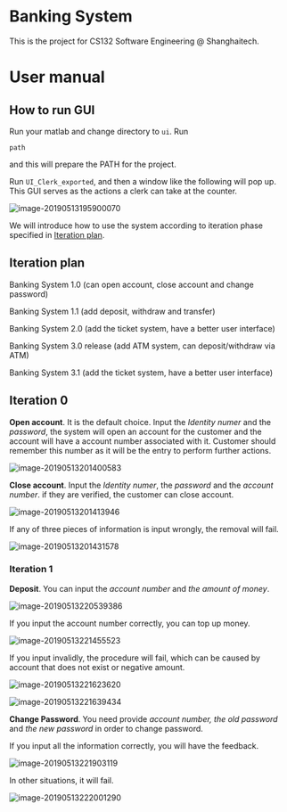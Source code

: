 # Banking System 

This is the project for CS132 Software Engineering @ Shanghaitech.



# User manual

## How to run GUI

Run your matlab and change directory to `ui`. Run

```
path
```

and this will prepare the PATH for the project.

Run `UI_Clerk_exported`, and then a window like the following will pop up. This GUI serves as the actions a clerk can take at the counter.

![image-20190513195900070](assets/image-20190513195900070.png)

We will introduce how to use the system according to iteration phase specified in [Iteration plan](#iteration-plan).


## Iteration plan

Banking System 1.0 (can open account, close account and change password)

Banking System 1.1 (add deposit, withdraw and transfer)

Banking System 2.0 (add the ticket system, have a better user interface)

Banking System 3.0 release (add ATM system, can deposit/withdraw via ATM)


Banking System 3.1 (add the ticket system, have a better user interface)


## Iteration 0

**Open account**. It is the default choice. Input the *Identity numer* and the *password*, the system will open an account for the customer and the account will have a account number associated with it. Customer should remember this number as it will be the entry to perform further actions.

![image-20190513201400583](assets/image-20190513201400583.png)

**Close account**. Input the *Identity numer*, the *password* and the *account number*. if they are verified, the customer can close account.

![image-20190513201413946](assets/image-20190513201413946.png)

If any of three pieces of information is input wrongly, the removal will fail.

![image-20190513201431578](assets/image-20190513201431578.png)



### Iteration 1

**Deposit**. You can input the *account number* and *the amount of money*.

![image-20190513220539386](assets/image-20190513220539386.png)

If you input the account number correctly, you can top up money.

![image-20190513221455523](assets/image-20190513221455523.png)

If you input invalidly, the procedure will fail, which can be caused by account that does not exist or negative amount.

![image-20190513221623620](assets/image-20190513221623620.png)

![image-20190513221639434](assets/image-20190513221639434.png)

**Change Password**. You need provide *account number, the old password* and *the new password* in order to change password.

If you input all the information correctly, you will have the feedback.

![image-20190513221903119](assets/image-20190513221903119.png)

In other situations, it will fail.

![image-20190513222001290](assets/image-20190513222001290.png)




